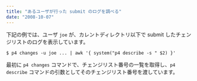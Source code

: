 ```yaml
---
title: "あるユーザが行った submit のログを調べる"
date: "2008-10-07"
---
```


下記の例では、ユーザ `joe` が、カレントディレクトリ以下で submit したチェンジリストのログを表示しています。

~~~
$ p4 changes -u joe ... | awk '{ system("p4 describe -s " $2) }'
~~~

最初に `p4 changes` コマンドで、チェンジリスト番号の一覧を取得し、`p4 describe` コマンドの引数としてそのチェンジリスト番号を渡しています。

